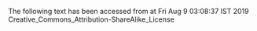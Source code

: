The following text has been accessed from at Fri Aug 9 03:08:37 IST 2019
Creative_Commons_Attribution-ShareAlike_License
